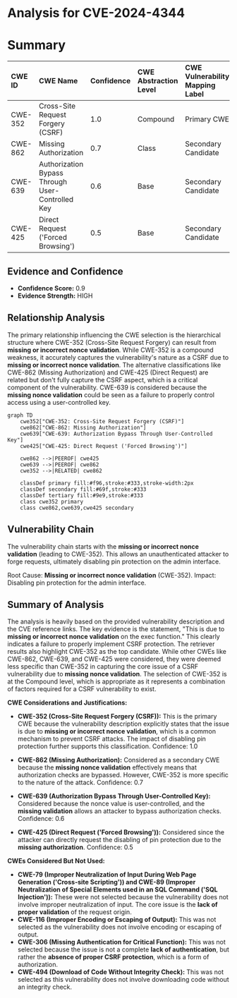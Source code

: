 # Analysis for CVE-2024-4344

# Summary

| CWE ID  | CWE Name                                                                     | Confidence | CWE Abstraction Level | CWE Vulnerability Mapping Label | CWE-Vulnerability Mapping Notes |
| :-------- | :--------------------------------------------------------------------------- | :--------- | :-------------------- | :------------------------------ | :------------------------------ |
| CWE-352   | Cross-Site Request Forgery (CSRF)                                          | 1.0        | Compound              | Primary CWE                     | Allowed                       |
| CWE-862   | Missing Authorization                                                        | 0.7        | Class                 | Secondary Candidate             | Allowed-with-Review           |
| CWE-639   | Authorization Bypass Through User-Controlled Key                             | 0.6        | Base                 | Secondary Candidate             | Allowed                       |
| CWE-425   | Direct Request ('Forced Browsing')                                           | 0.5        | Base                 | Secondary Candidate             | Allowed                       |

## Evidence and Confidence

*   **Confidence Score:** 0.9
*   **Evidence Strength:** HIGH

## Relationship Analysis

The primary relationship influencing the CWE selection is the hierarchical structure where CWE-352 (Cross-Site Request Forgery) can result from **missing or incorrect nonce validation**. While CWE-352 is a compound weakness, it accurately captures the vulnerability's nature as a CSRF due to **missing or incorrect nonce validation**. The alternative classifications like CWE-862 (Missing Authorization) and CWE-425 (Direct Request) are related but don't fully capture the CSRF aspect, which is a critical component of the vulnerability. CWE-639 is considered because the **missing nonce validation** could be seen as a failure to properly control access using a user-controlled key.

```mermaid
graph TD
    cwe352["CWE-352: Cross-Site Request Forgery (CSRF)"]
    cwe862["CWE-862: Missing Authorization"]
    cwe639["CWE-639: Authorization Bypass Through User-Controlled Key"]
    cwe425["CWE-425: Direct Request ('Forced Browsing')"]

    cwe862 -->|PEEROF| cwe425
    cwe639 -->|PEEROF| cwe862
    cwe352 -->|RELATED| cwe862
    
    classDef primary fill:#f96,stroke:#333,stroke-width:2px
    classDef secondary fill:#69f,stroke:#333
    classDef tertiary fill:#9e9,stroke:#333
    class cwe352 primary
    class cwe862,cwe639,cwe425 secondary
```

## Vulnerability Chain

The vulnerability chain starts with the **missing or incorrect nonce validation** (leading to CWE-352). This allows an unauthenticated attacker to forge requests, ultimately disabling pin protection on the admin interface.

Root Cause: **Missing or incorrect nonce validation** (CWE-352).
Impact: Disabling pin protection for the admin interface.

## Summary of Analysis

The analysis is heavily based on the provided vulnerability description and the CVE reference links. The key evidence is the statement, "This is due to **missing or incorrect nonce validation** on the exec function." This clearly indicates a failure to properly implement CSRF protection. The retriever results also highlight CWE-352 as the top candidate. While other CWEs like CWE-862, CWE-639, and CWE-425 were considered, they were deemed less specific than CWE-352 in capturing the core issue of a CSRF vulnerability due to **missing nonce validation**. The selection of CWE-352 is at the Compound level, which is appropriate as it represents a combination of factors required for a CSRF vulnerability to exist.

**CWE Considerations and Justifications:**

*   **CWE-352 (Cross-Site Request Forgery (CSRF)):** This is the primary CWE because the vulnerability description explicitly states that the issue is due to **missing or incorrect nonce validation**, which is a common mechanism to prevent CSRF attacks. The impact of disabling pin protection further supports this classification. Confidence: 1.0

*   **CWE-862 (Missing Authorization):** Considered as a secondary CWE because the **missing nonce validation** effectively means that authorization checks are bypassed. However, CWE-352 is more specific to the nature of the attack. Confidence: 0.7

*   **CWE-639 (Authorization Bypass Through User-Controlled Key):** Considered because the nonce value is user-controlled, and the **missing validation** allows an attacker to bypass authorization checks. Confidence: 0.6

*   **CWE-425 (Direct Request ('Forced Browsing')):** Considered since the attacker can directly request the disabling of pin protection due to the **missing authorization**. Confidence: 0.5

**CWEs Considered But Not Used:**

*   **CWE-79 (Improper Neutralization of Input During Web Page Generation ('Cross-site Scripting')) and CWE-89 (Improper Neutralization of Special Elements used in an SQL Command ('SQL Injection')):** These were not selected because the vulnerability does not involve improper neutralization of input. The core issue is the **lack of proper validation** of the request origin.
*   **CWE-116 (Improper Encoding or Escaping of Output):** This was not selected as the vulnerability does not involve encoding or escaping of output.
*   **CWE-306 (Missing Authentication for Critical Function):** This was not selected because the issue is not a complete **lack of authentication**, but rather the **absence of proper CSRF protection**, which is a form of authorization.
*   **CWE-494 (Download of Code Without Integrity Check):** This was not selected as this vulnerability does not involve downloading code without an integrity check.